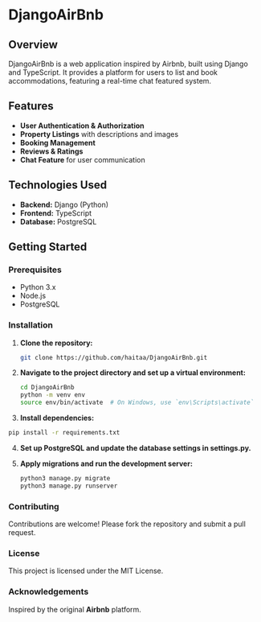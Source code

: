# DjangoAirBnb

## Overview
DjangoAirBnb is a web application inspired by Airbnb, built using Django and TypeScript. It provides a platform for users to list and book accommodations, featuring a real-time chat featured system.

## Features
- **User Authentication & Authorization**
- **Property Listings** with descriptions and images
- **Booking Management**
- **Reviews & Ratings**
- **Chat Feature** for user communication

## Technologies Used
- **Backend:** Django (Python)
- **Frontend:** TypeScript
- **Database:** PostgreSQL

## Getting Started

### Prerequisites
- Python 3.x
- Node.js
- PostgreSQL

### Installation
1. **Clone the repository:**
   ```bash
   git clone https://github.com/haitaa/DjangoAirBnb.git
2. **Navigate to the project directory and set up a virtual environment:**
   ```bash
   cd DjangoAirBnb
   python -m venv env
   source env/bin/activate  # On Windows, use `env\Scripts\activate`
3. **Install dependencies:**
  ```bash
  pip install -r requirements.txt
  ```

4. **Set up PostgreSQL and update the database settings in settings.py.**
  
5. **Apply migrations and run the development server:**
   ```bash
   python3 manage.py migrate
   python3 manage.py runserver
   ```

### Contributing
Contributions are welcome! Please fork the repository and submit a pull request.

### License
This project is licensed under the MIT License.

### Acknowledgements 
Inspired by the original **Airbnb** platform.


